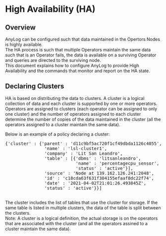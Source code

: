 # High Availability (HA)

## Overview

AnyLog can be configured such that data maintained in the Opertors Nodes is highly available.  
The HA process is such that multiple Operators maintain the same data such that is an Operator fails, the data is available on a surviving Operator and queries 
are directed to the surviving node.    
This document explains how to configure AnyLog to provide High Availability and the commands that monitor and report on the HA state.

## Declaring Clusters

HA is based on distributing the data to clusters. A cluster is a logical collection of data and each cluster is supported by
one or more operators. Operators are assigned to clusters (each operator can be assigned to only one cluster) and the number of
operators assigned to each cluster determine the number of copies of the data maintained in the cluster (all the operators assigned to a cluster maintain the same data).  

Below is an example of a policy declaring a cluster:

<pre>
{'cluster' : {'parent' : 'd11c9bf5ac720f1cf49dbda1126c4055',
               'name' : 'lsl-cluster1',
               'company' : 'Lit San Leandro',
               'table' : [{'dbms' : 'litsanleandro',
                           'name' : 'percentagecpu_sensor',
                           'status' : 'active'}],
               'source' : 'Node at 139.162.126.241:2048',
               'id' : 'c18cda63f631f304155efaaf8dc22f74',
               'date' : '2021-04-02T21:01:26.493845Z',
               'status' : 'active'}}]

</pre>

The cluster includes the list of tables that use the cluster for storage. If the same table is listed in multiple clusters,
the data of the table is split between the clusters.  
Note: A cluster is a logical definition, the actual storage is on the operators that are associated with the cluster (and all the operators assined to a cluster maintain the same data).  




